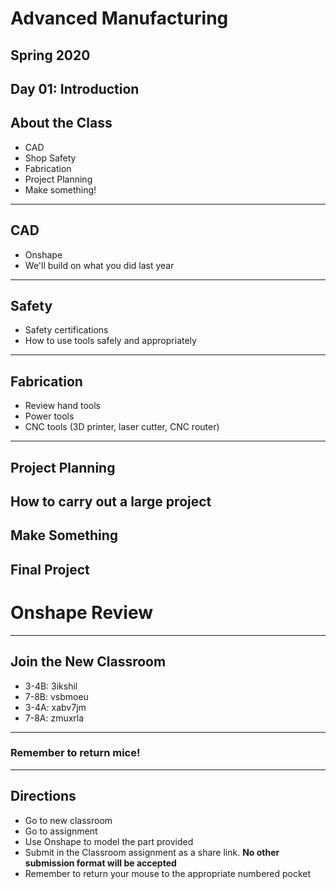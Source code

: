 # Advanced Manufacturing

## Spring 2020

Day 01: Introduction
---
## About the Class

* CAD
* Shop Safety
* Fabrication
* Project Planning
* Make something!
---
## CAD

* Onshape
* We'll build on what you did last year
---
## Safety

* Safety certifications
* How to use tools safely and appropriately
---
## Fabrication

* Review hand tools
* Power tools
* CNC tools (3D printer, laser cutter, CNC router)
---
## Project Planning

How to carry out a large project
---
## Make Something

Final Project
---
# Onshape Review
---
## Join the New Classroom

* 3-4B: 3ikshil
* 7-8B: vsbmoeu
* 3-4A: xabv7jm
* 7-8A: zmuxrla
---
### Remember to return mice!
---
## Directions

* Go to new classroom
* Go to assignment
* Use Onshape to model the part provided
* Submit in the Classroom assignment as a share link. **No other submission format will be accepted**
* Remember to return your mouse to the appropriate numbered pocket